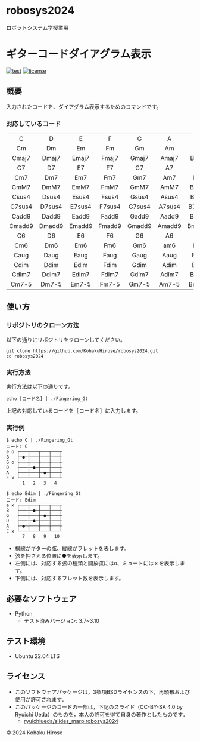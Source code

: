 # robosys2024
ロボットシステム学授業用

# ギターコードダイアグラム表示

[![test](https://github.com/KohakuHirose/robosys2024/actions/workflows/test.yml/badge.svg)](https://github.com/KohakuHirose/robosys2024/actions/workflows/test.yml)
[![license](https://img.shields.io/badge/license-BSD--3--Clause-green?style=flat)](https://github.com/KohakuHirose/robosys2024/tree/main?tab=BSD-3-Clause-1-ov-file)

## 概要
入力されたコードを、ダイアグラム表示するためのコマンドです。

### 対応しているコード
|      |      |      |      |      |      |      |
|:----:|:----:|:----:|:----:|:----:|:----:|:----:|
|C     |D     |E     |F     |G     |A     |B     |
|Cm    |Dm    |Em    |Fm    |Gm    |Am    |Bm    |
|Cmaj7 |Dmaj7 |Emaj7 |Fmaj7 |Gmaj7 |Amaj7 |Bmaj7 |
|C7    |D7    |E7    |F7    |G7    |A7    |B7    |
|Cm7   |Dm7   |Em7   |Fm7   |Gm7   |Am7   |Bm7   |
|CmM7  |DmM7  |EmM7  |FmM7  |GmM7  |AmM7  |BmM7  |
|Csus4 |Dsus4 |Esus4 |Fsus4 |Gsus4 |Asus4 |Bsus4 |
|C7sus4|D7sus4|E7sus4|F7sus4|G7sus4|A7sus4|B7sus4|
|Cadd9 |Dadd9 |Eadd9 |Fadd9 |Gadd9 |Aadd9 |Badd9 |
|Cmadd9|Dmadd9|Emadd9|Fmadd9|Gmadd9|Amadd9|Bmadd9|
|C6    |D6    |E6    |F6    |G6    |A6    |B6    |
|Cm6   |Dm6   |Em6   |Fm6   |Gm6   |am6   |Bm6   |
|Caug  |Daug  |Eaug  |Faug  |Gaug  |Aaug  |Baug  |
|Cdim  |Ddim  |Edim  |Fdim  |Gdim  |Adim  |Bdim  |
|Cdim7 |Ddim7 |Edim7 |Fdim7 |Gdim7 |Adim7 |Bdim7 |
|Cm7-5 |Dm7-5 |Em7-5 |Fm7-5 |Gm7-5 |Am7-5 |Bm7-5 |

## 使い方
### リポジトリのクローン方法
以下の通りにリポジトリをクローンしてください。
```
git clone https://github.com/KohakuHirose/robosys2024.git
cd robosys2024
```

### 実行方法
実行方法は以下の通りです。
```
echo [コード名] | ./Fingering_Gt
```
上記の対応しているコードを［コード名］に入力します。


### 実行例
```
$ echo C | ./Fingering_Gt
コード: C
e o ┌───┬───┬───┬───┬
B   ├─●─┼───┼───┼───┼
G o ├───┼───┼───┼───┼
D   ├───┼─●─┼───┼───┼
A   ├───┼───┼─●─┼───┼
E x └───┴───┴───┴───┴
      1   2   3   4
```
```
$ echo Edim | ./Fingering_Gt
コード: Edim
e x ┌───┬───┬───┬───┬
B   ├───┼─●─┼───┼───┼
G   ├───┼───┼─●─┼───┼
D   ├───┼─●─┼───┼───┼
A   ├─●─┼───┼───┼───┼
E x └───┴───┴───┴───┴
      7   8   9   10
```
- 横線がギターの弦、縦線がフレットを表します。
- 弦を押さえる位置に●を表示します。
- 左側には、対応する弦の種類と開放弦にはo、ミュートにはｘを表示します。
- 下側には、対応するフレット数を表示します。

## 必要なソフトウェア
- Python
	- テスト済みバージョン: 3.7~3.10

## テスト環境
- Ubuntu 22.04 LTS

## ライセンス
- このソフトウェアパッケージは，3条項BSDライセンスの下，再頒布および使用が許可されます．
- このパッケージのコードの一部は，下記のスライド（CC-BY-SA 4.0 by Ryuichi Ueda）のものを，本人の許可を得て自身の著作としたものです．
    - [ryuichiueda/slides_marp robosys2024](https://github.com/ryuichiueda/slides_marp/tree/master/robosys2024)

 © 2024 Kohaku Hirose
